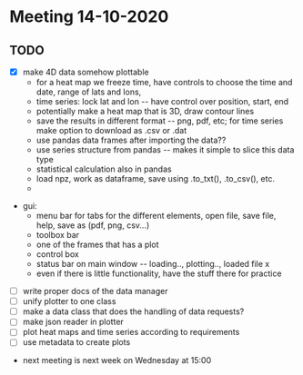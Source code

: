 # Meeting 14-10-2020

## TODO

- [x] make 4D data somehow plottable
    - for a heat map we freeze time, have controls to choose the time and date, 
    range of lats and lons, 
    - time series: lock lat and lon -- have control over position, start, end
    - potentially make a heat map that is 3D, draw contour lines
    - save the results in different format -- png, pdf, etc; for time series
    make option to download as .csv or .dat
    - use pandas data frames after importing the data??
    - use series structure from pandas -- makes it simple to slice this data
    type
    - statistical calculation also in pandas
    - load npz, work as dataframe, save using .to_txt(), .to_csv(), etc.
    - 
- gui:
    - menu bar for tabs for the different elements, open file, save file, help,
    save as (pdf, png, csv...)
    - toolbox bar
    - one of the frames that has a plot
    - control box
    - status bar on main window -- loading.., plotting.., loaded file x
    - even if there is little functionality, have the stuff there for practice
- [ ] write proper docs of the data manager
- [ ] unify plotter to one class
- [ ] make a data class that does the handling of data requests?
- [ ] make json reader in plotter
- [ ] plot heat maps and time series according to requirements
- [ ] use metadata to create plots
- next meeting is next week on Wednesday at 15:00
